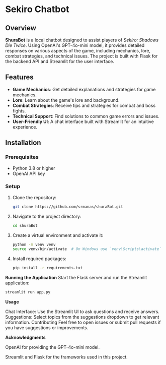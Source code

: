 # Sekiro Chatbot

## Overview

**ShuraBot** is a local chatbot designed to assist players of *Sekiro: Shadows Die Twice*. Using OpenAI's GPT-4o-mini model, it provides detailed responses on various aspects of the game, including mechanics, lore, combat strategies, and technical issues. The project is built with Flask for the backend API and Streamlit for the user interface.

## Features

- **Game Mechanics**: Get detailed explanations and strategies for game mechanics.
- **Lore**: Learn about the game's lore and background.
- **Combat Strategies**: Receive tips and strategies for combat and boss fights.
- **Technical Support**: Find solutions to common game errors and issues.
- **User-Friendly UI**: A chat interface built with Streamlit for an intuitive experience.

## Installation

### Prerequisites

- Python 3.8 or higher
- OpenAI API key

### Setup

1. Clone the repository:

   ```bash
   git clone https://github.com/srmanas/shuraBot.git

2. Navigate to the project directory:

   ```bash
   cd shuraBot

3. Create a virtual environment and activate it:

   ```bash
   python -m venv venv
   source venv/bin/activate  # On Windows use `venv\Scripts\activate`

4. Install required packages:

   ```bash
   pip install -r requirements.txt

**Running the Application**
Start the Flask server and run the Streamlit application:
  ```bash
  streamlit run app.py
  ```

**Usage**

Chat Interface: Use the Streamlit UI to ask questions and receive answers.
Suggestions: Select topics from the suggestions dropdown to get relevant information.
Contributing
Feel free to open issues or submit pull requests if you have suggestions or improvements.

**Acknowledgments**

OpenAI for providing the GPT-4o-mini model.

Streamlit and Flask for the frameworks used in this project.
